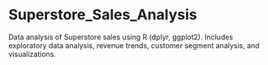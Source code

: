 # Superstore_Sales_Analysis
Data analysis of Superstore sales using R (dplyr, ggplot2). Includes exploratory data analysis, revenue trends, customer segment analysis, and visualizations.
